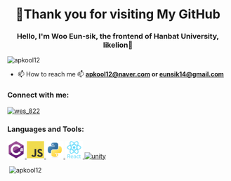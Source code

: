 <h1 align="center"> 👋Thank you for visiting My GitHub </h1>
<h3 align="center">Hello, I'm Woo Eun-sik, the frontend of Hanbat University, likelion🦁</h3>

<p align="left"> <img src="https://komarev.com/ghpvc/?username=apkool12&label=Profile%20views&color=0e75b6&style=flat" alt="apkool12" /> </p>

- 📫 How to reach me 📫 **apkool12@naver.com or eunsik14@gmail.com**

<h3 align="left">Connect with me:</h3>
<p align="left">
<a href="https://instagram.com/wes_822" target="blank"><img align="center" src="https://raw.githubusercontent.com/rahuldkjain/github-profile-readme-generator/master/src/images/icons/Social/instagram.svg" alt="wes_822" height="30" width="40" /></a>
</p>

<h3 align="left">Languages and Tools:</h3>
<p align="left"> <a href="https://www.w3schools.com/cs/" target="_blank" rel="noreferrer"> <img src="https://raw.githubusercontent.com/devicons/devicon/master/icons/csharp/csharp-original.svg" alt="csharp" width="40" height="40"/> </a> <a href="https://developer.mozilla.org/en-US/docs/Web/JavaScript" target="_blank" rel="noreferrer"> <img src="https://raw.githubusercontent.com/devicons/devicon/master/icons/javascript/javascript-original.svg" alt="javascript" width="40" height="40"/> </a> <a href="https://www.python.org" target="_blank" rel="noreferrer"> <img src="https://raw.githubusercontent.com/devicons/devicon/master/icons/python/python-original.svg" alt="python" width="40" height="40"/> </a> <a href="https://reactjs.org/" target="_blank" rel="noreferrer"> <img src="https://raw.githubusercontent.com/devicons/devicon/master/icons/react/react-original-wordmark.svg" alt="react" width="40" height="40"/> </a> <a href="https://unity.com/" target="_blank" rel="noreferrer"> <img src="https://www.vectorlogo.zone/logos/unity3d/unity3d-icon.svg" alt="unity" width="40" height="40"/> </a> </p>

<p>&nbsp;<img align="center" src="https://github-readme-stats.vercel.app/api?username=apkool12&show_icons=true&locale=en" alt="apkool12" /></p>
